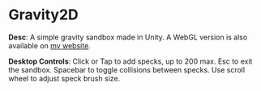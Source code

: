 # Gravity2D

**Desc**: A simple gravity sandbox made in Unity. A WebGL version is also available on [my website](https://lyao6104.github.io).

**Desktop Controls**: Click or Tap to add specks, up to 200 max. Esc to exit the sandbox. Spacebar to toggle collisions between specks.
Use scroll wheel to adjust speck brush size.
